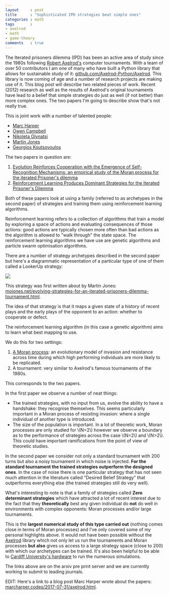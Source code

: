 ```yaml
---
layout     : post
title      : "Sophisticated IPD strategies beat simple ones"
categories : math
tags       :
- axelrod
- math
- game-theory
comments   : true
---
```


The Iterated prisoners dilemma (IPD) has been an active area of study since the
1980s following [Robert Axelrod's](https://en.wikipedia.org/wiki/Robert_Axelrod)
computer tournaments. With a team of over 50 contributors I am one of many who
have built a Python library that allows for sustainable study of it:
[github.com/Axelrod-Python/Axelrod](https://github.com/Axelrod-Python/Axelrod).
This library is now coming of age and a number of research projects are making
use of it. This blog post will describe two related pieces of work. Recent
(2012) research as well as the results of Axelrod's original tournaments have
lead to a belief that simple strategies do just as well (if not better) than
more complex ones. The two papers I'm going to describe show that's not really
true.

This is joint work with a number of talented people:

- [Marc Harper](http://www.marcharper.net/)
- [Owen Campbell](https://twitter.com/opcampbell)
- [Nikoleta Glynatsi](https://twitter.com/opcampbell)
- [Martin Jones](http://mojones.net/)
- [Georgios Koutsovoulos](https://github.com/GDKO)

The two papers in question are:

1. [Evolution Reinforces Cooperation with the Emergence of Self-Recognition
   Mechanisms: an empirical study of the Moran process for the iterated
   Prisoner's dilemma](https://arxiv.org/abs/1707.06920)
2. [Reinforcement Learning Produces Dominant Strategies for the Iterated
   Prisoner's Dilemma](https://arxiv.org/abs/1707.06307)

Both of these papers look at using a family (referred to as archetypes in the
second paper) of strategies and training them using reinforcement learning
algorithms.

Reinforcement learning refers to a collection of algorithms that train a model
by exploring a space of actions and evaluating consequences of those actions:
good actions are typically chosen more often than bad actions as the algorithm
is allowed to "walk through" the state space. The reinforcement
learning algorithms we have use are genetic algorithms and particle swarm
optimisation algorithms.

There are a number of strategy archetypes described in the second paper but
here's a diagrammatic representation of a particular type of one of them called
a LookerUp strategy:

![]({{site.baseurl}}/assets/images/lookerup.png)

This strategy was first written about by Martin Jones:
[mojones.net/evolving-strategies-for-an-iterated-prisoners-dilemma-tournament.html](http://mojones.net/evolving-strategies-for-an-iterated-prisoners-dilemma-tournament.html).

The idea of that strategy is that it maps a given state of a history of recent
plays and the early plays of the opponent to an action: whether to
cooperate or defect.

The reinforcement learning algorithm (in this case a genetic algorithm) aims to
learn what best mapping to use.

We do this for two settings:

1. [A Moran process](https://en.wikipedia.org/wiki/Moran_process): an
   evolutionary model of invasion and resistance across time during which high
   performing individuals are more likely to be replicated.
2. A tournament: very similar to Axelrod's famous tournaments of the 1980s.

This corresponds to the two papers.

In the first paper we observe a number of neat things:

- The trained strategies, with no input from us, evolve the ability to have a
  handshake: they recognise themselves. This seems particularly important in a
  Moran process of resisting invasion: where a single individual of another type
  is introduced.
- The size of the population is important. In a lot of theoretic work, Moran
  processes are only studied for \\(N=2\\) however we observe a boundary as to the
  performance of strategies across the case \\(N=2\\) and \\(N>2\\). This could
  have important ramifications from the point of view of theoretic studies.

In the second paper we consider not only a standard tournament with 200 turns
but also a noisy tournament in which noise is injected. **For the standard
tournament the trained strategies outperform the designed ones**. In the case of
noise there is one particular strategy that has not seen much attention in the
literature called "Desired Belief Strategy" that outperforms everything else
(the trained strategies still do very well).

What's interesting to note is that a family of strategies called **Zero
determinant strategies** which have attracted a lot of recent interest due to
the fact that they **theoretically** best any given individual do **not** do
well in environments with complex opponents: Moran processes and/or large
tournaments.

This is the **largest numerical study of this type carried out** (nothing comes
close in terms of Moran processes) and I've only covered some of my personal
highlights above. It would not have been possible without the
[Axelrod](http://axelrod.readthedocs.org/) library which not only let us run the
tournaments and Moran processes **but also** gives us access to a large strategy
space (close to 200) with which our archetypes can be trained. It's also been
helpful to be able to [Cardiff University's
hardware](http://www.cardiff.ac.uk/advanced-research-computing) to run the
numerous simulations.

The links above are on the arxiv pre print server and we are currently working
to submit to leading journals.

EDIT: Here's a link to a blog post Marc Harper wrote about the papers:
[marcharper.codes/2017-07-31/axelrod.html](http://marcharper.codes/2017-07-31/axelrod.html).
